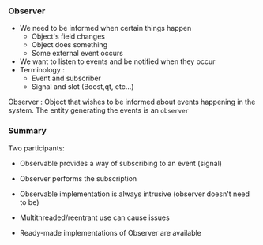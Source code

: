 ### Observer

- We need to be informed when certain things happen
  - Object's field changes
  - Object does something
  - Some external event occurs
- We want to listen to events and be notified when they occur
- Terminology : 
  - Event and subscriber
  - Signal and slot (Boost,qt, etc...)

Observer : Object that wishes to be informed about events happening in the system. The entity generating the events is an `observer`

### Summary 

Two participants:
  - Observable provides a way of subscribing to an event (signal)
  - Observer performs the subscription

- Observable implementation is always intrusive (observer doesn't need to be)
- Multithreaded/reentrant use can cause issues
- Ready-made implementations of Observer are available